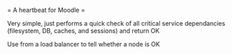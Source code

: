 = A heartbeat for Moodle =

Very simple, just performs a quick check of all critical service
dependancies (filesystem, DB, caches, and sessions) and return OK

Use from a load balancer to tell whether a node is OK

